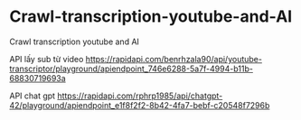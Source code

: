 # Crawl-transcription-youtube-and-AI
Crawl transcription youtube and AI

API lấy sub từ video
https://rapidapi.com/benrhzala90/api/youtube-transcriptor/playground/apiendpoint_746e6288-5a7f-4994-b11b-68830719693a



API chat gpt
https://rapidapi.com/rphrp1985/api/chatgpt-42/playground/apiendpoint_e1f8f2f2-8b42-4fa7-bebf-c20548f7296b